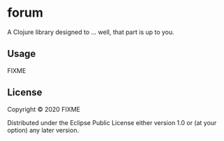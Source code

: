 # forum

A Clojure library designed to ... well, that part is up to you.

## Usage

FIXME

## License

Copyright © 2020 FIXME

Distributed under the Eclipse Public License either version 1.0 or (at
your option) any later version.
